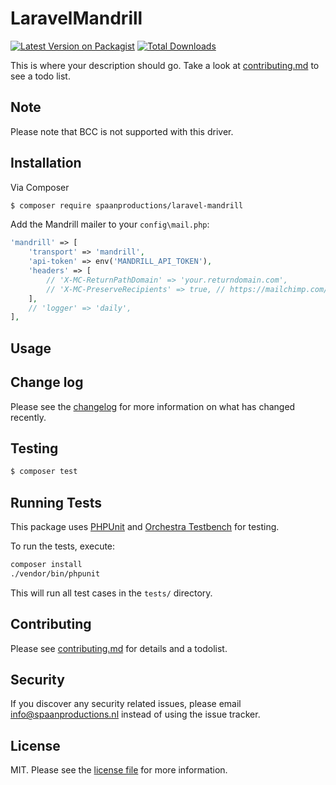# LaravelMandrill

[![Latest Version on Packagist][ico-version]][link-packagist]
[![Total Downloads][ico-downloads]][link-downloads]

This is where your description should go. Take a look at [contributing.md](contributing.md) to see a todo list.

## Note

Please note that BCC is not supported with this driver.

## Installation

Via Composer

``` bash
$ composer require spaanproductions/laravel-mandrill
```

Add the Mandrill mailer to your `config\mail.php`:

```php
'mandrill' => [
    'transport' => 'mandrill',
    'api-token' => env('MANDRILL_API_TOKEN'),
    'headers' => [
        // 'X-MC-ReturnPathDomain' => 'your.returndomain.com',
        // 'X-MC-PreserveRecipients' => true, // https://mailchimp.com/developer/transactional/docs/smtp-integration/#x-mc-preserverecipients
    ],
    // 'logger' => 'daily',
],
```

## Usage

## Change log

Please see the [changelog](changelog.md) for more information on what has changed recently.

## Testing

``` bash
$ composer test
```

## Running Tests

This package uses [PHPUnit](https://phpunit.de/) and [Orchestra Testbench](https://github.com/orchestral/testbench) for testing.

To run the tests, execute:

```bash
composer install
./vendor/bin/phpunit
```

This will run all test cases in the `tests/` directory.

## Contributing

Please see [contributing.md](contributing.md) for details and a todolist.

## Security

If you discover any security related issues, please email info@spaanproductions.nl instead of using the issue tracker.

## License

MIT. Please see the [license file](license.md) for more information.

[ico-version]: https://img.shields.io/packagist/v/spaanproductions/laravel-mandrill.svg?style=flat-square
[ico-downloads]: https://img.shields.io/packagist/dt/spaanproductions/laravel-mandrill.svg?style=flat-square
[ico-travis]: https://img.shields.io/travis/spaanproductions/laravel-mandrill/master.svg?style=flat-square
[ico-styleci]: https://styleci.io/repos/12345678/shield

[link-packagist]: https://packagist.org/packages/spaanproductions/laravel-mandrill
[link-downloads]: https://packagist.org/packages/spaanproductions/laravel-mandrill
[link-travis]: https://travis-ci.org/spaanproductions/laravel-mandrill
[link-styleci]: https://styleci.io/repos/12345678
[link-author]: https://github.com/spaanproductions
[link-contributors]: ../../contributors
